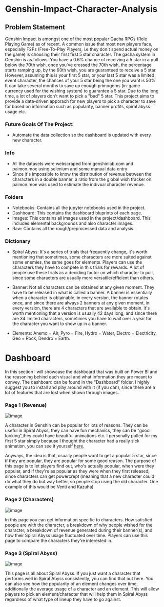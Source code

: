 # Genshin-Impact-Character-Analysis

## Problem Statement
Genshin Impact is amongst one of the most popular Gacha RPGs (Role Playing Game) as of recent. A common issue that most new players face, especially F2Ps (Free-To-Play Players, i.e they don't spend actual money on the game) is choosing their first first 5 star character. The gacha system in Genshin is as follows: You have a 0.6% chance of receiving a 5 star in a pull below the 70th wish, once you've crossed the 70th wish, the percentage starts ramping up, by the 90th wish, you are guaranteed to receive a 5 star. However, assuming this is your first 5 star, or your last 5 star was a limited event character, the chances of your 5 star being the one you want is 50%. It can take several months to save up enough primogems (in-game currency used for the wishing system) to guarantee a 5 star. Due to the long time, a lot of players don't want to pick a "bad" 5 star. This project aims to provide a data-driven apporach for new players to pick a character to save for based on information such as popularity, banner profits, spiral abyss usage etc.

### Future Goals Of The Project:
- Automate the data collection so the dashboard is updated with every new character.

### Info
- All the datasets were webscraped from genshinlab.com and paimon.moe using selenium and some manual data entry
- Since it's impossible to know the distribution of revenue between the characters in a double banner, a ratio from the global wish tracker on paimon.moe was used to estimate the indivual character revenue.

### Folders
- Notebooks: Contains all the jupyter notebooks used in the project.
- Dashboard: This contains the dashboard bluprints of each page.
- Images: This contains all images used in the project/dashboard. This includes elemental backgrounds and also character images.
- Raw: Contains all the rough/preprocessed data and analysis.

### Dictionary
- Spiral Abyss: It's a series of trials that frequently change, it's worth mentioning that sometimes, some characters are more suited against some enemies, the same goes for elements. Players can use the characters they have to compete in this trials for rewards. A lot of people use these trials as a deciding factor on which character to pull, since some characters are usually more versatile/efficient than others.

- Banner: Not all characters can be obtained at any given moment. They have to be released in what is called a banner. A banner is essentially when a character is obtainable, in every version, the banner rotates once, and since there are always 2 banners at any given moment, in every version, there are 4 characters that are available to obtain. It's worth mentioning that a version is usually 42 days long, and since there are 34 limited characters, sometimes you have to wait over a year for the character you want to show up in a banner.

- Elements: Anemo = Air, Pyro = Fire, Hydro = Water, Electro = Electricity, Geo = Rock, Dendro = Earth.

# Dashboard
In this section I will showcase the dashboard that was built on Power BI and the reasoning behind each visual and what information they are meant to convey.
The dashboard can be found in the "Dashboard" folder. I highly suggest you to install and play around with it (if you can), since there are a lot of features that are lost when shown through images.

### Page 1 (Revenue)
![image](https://github.com/user-attachments/assets/bd6f3edd-75c2-4d51-bed7-68787c82d813)

A character in Genshin can be popular for lots of reasons. They can be useful in Spiral Abyss, they can have fun mechanics, they can be "good looking",they could have beautiful animations etc. I personally pulled for my first 5 star simply because I thought the character had a really sick animation, you can see it yourself [here](https://www.youtube.com/watch?v=VQkZ1tKMC4I&ab_channel=Tyr).

Anyways, the idea is that, usually people want to get a popular 5 star, since if they are popular, they are popular for some good reason. The purpose of this page is to let players find out, who's actually popular, when were they popular, and if they're as popular as they were when they first released, since characters can get powercrept (meaning that a new character could do what they do but way better, so people stop using the old character. One example of this would be Venti and Kazuha)

### Page 2 (Characters)
![image](https://github.com/user-attachments/assets/067f2d21-e312-45e9-9ecc-93839ab7292d)

In this page you can get information specific to characters. How satisfied people are with the character, a breakdown of why people wished for the character, a breakdown of revenue generated during their banner(s), and how their Spiral Abyss usage fluctuated over time. Players can use this page to compare the characters they're interested in.

### Page 3 (Spiral Abyss)
![image](https://github.com/user-attachments/assets/b6c3f258-925d-4161-8eda-1ee4de04d294)

This page is all about Spiral Abyss. If you just want a character that performs well in Spiral Abyss consistently, you can find that out here. You can also see how the popularity of an element changes over time, additionally the average usage of a character and an element. This will allow players to pick an element/character that will help them in Spiral Abyss regardless of what type of lineup they have to go against.



